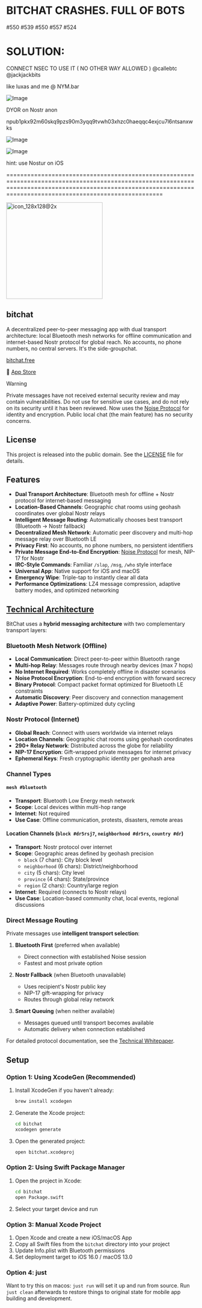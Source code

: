 
# BITCHAT CRASHES. FULL OF BOTS

#550 
#539 
#550 
#557 
#524 

# SOLUTION: 

CONNECT NSEC TO USE IT
( NO OTHER WAY ALLOWED )
@callebtc @jackjackbits 

like luxas and me @ NYM.bar

![Image](https://github.com/user-attachments/assets/810944d3-234b-4627-9e96-12b1123caf80)

DYOR on Nostr anon

npub1pkx92m60skq9pzs90m3yqq9tvwh03xhzc0haeqqc4exjcu7l6ntsanxwks

![Image](https://github.com/user-attachments/assets/202fbed0-1dce-4856-8c94-0bfe210e8d08)

![Image](https://github.com/user-attachments/assets/6ef0bd67-1284-40ef-81c4-5989bc302d25)


hint: use Nostur on iOS


===============================================================================================================================================================================================================


<img width="256" height="256" alt="icon_128x128@2x" src="https://github.com/user-attachments/assets/90133f83-b4f6-41c6-aab9-25d0859d2a47" />

## bitchat

A decentralized peer-to-peer messaging app with dual transport architecture: local Bluetooth mesh networks for offline communication and internet-based Nostr protocol for global reach. No accounts, no phone numbers, no central servers. It's the side-groupchat.

[bitchat.free](http://bitchat.free)

📲 [App Store](https://apps.apple.com/us/app/bitchat-mesh/id6748219622)

> [!WARNING]
> Private messages have not received external security review and may contain vulnerabilities. Do not use for sensitive use cases, and do not rely on its security until it has been reviewed. Now uses the [Noise Protocol](http://www.noiseprotocol.org) for identity and encryption. Public local chat (the main feature) has no security concerns.

## License

This project is released into the public domain. See the [LICENSE](LICENSE) file for details.

## Features

- **Dual Transport Architecture**: Bluetooth mesh for offline + Nostr protocol for internet-based messaging
- **Location-Based Channels**: Geographic chat rooms using geohash coordinates over global Nostr relays
- **Intelligent Message Routing**: Automatically chooses best transport (Bluetooth → Nostr fallback)
- **Decentralized Mesh Network**: Automatic peer discovery and multi-hop message relay over Bluetooth LE
- **Privacy First**: No accounts, no phone numbers, no persistent identifiers
- **Private Message End-to-End Encryption**: [Noise Protocol](http://noiseprotocol.org) for mesh, NIP-17 for Nostr
- **IRC-Style Commands**: Familiar `/slap`, `/msg`, `/who` style interface
- **Universal App**: Native support for iOS and macOS
- **Emergency Wipe**: Triple-tap to instantly clear all data
- **Performance Optimizations**: LZ4 message compression, adaptive battery modes, and optimized networking

## [Technical Architecture](https://deepwiki.com/permissionlesstech/bitchat)

BitChat uses a **hybrid messaging architecture** with two complementary transport layers:

### Bluetooth Mesh Network (Offline)

- **Local Communication**: Direct peer-to-peer within Bluetooth range
- **Multi-hop Relay**: Messages route through nearby devices (max 7 hops)
- **No Internet Required**: Works completely offline in disaster scenarios
- **Noise Protocol Encryption**: End-to-end encryption with forward secrecy
- **Binary Protocol**: Compact packet format optimized for Bluetooth LE constraints
- **Automatic Discovery**: Peer discovery and connection management
- **Adaptive Power**: Battery-optimized duty cycling

### Nostr Protocol (Internet)

- **Global Reach**: Connect with users worldwide via internet relays
- **Location Channels**: Geographic chat rooms using geohash coordinates
- **290+ Relay Network**: Distributed across the globe for reliability
- **NIP-17 Encryption**: Gift-wrapped private messages for internet privacy
- **Ephemeral Keys**: Fresh cryptographic identity per geohash area

### Channel Types

#### `mesh #bluetooth`

- **Transport**: Bluetooth Low Energy mesh network
- **Scope**: Local devices within multi-hop range
- **Internet**: Not required
- **Use Case**: Offline communication, protests, disasters, remote areas

#### Location Channels (`block #dr5rsj7`, `neighborhood #dr5rs`, `country #dr`)

- **Transport**: Nostr protocol over internet
- **Scope**: Geographic areas defined by geohash precision
  - `block` (7 chars): City block level
  - `neighborhood` (6 chars): District/neighborhood
  - `city` (5 chars): City level
  - `province` (4 chars): State/province
  - `region` (2 chars): Country/large region
- **Internet**: Required (connects to Nostr relays)
- **Use Case**: Location-based community chat, local events, regional discussions

### Direct Message Routing

Private messages use **intelligent transport selection**:

1. **Bluetooth First** (preferred when available)

   - Direct connection with established Noise session
   - Fastest and most private option

2. **Nostr Fallback** (when Bluetooth unavailable)

   - Uses recipient's Nostr public key
   - NIP-17 gift-wrapping for privacy
   - Routes through global relay network

3. **Smart Queuing** (when neither available)
   - Messages queued until transport becomes available
   - Automatic delivery when connection established

For detailed protocol documentation, see the [Technical Whitepaper](WHITEPAPER.md).

## Setup

### Option 1: Using XcodeGen (Recommended)

1. Install XcodeGen if you haven't already:

   ```bash
   brew install xcodegen
   ```

2. Generate the Xcode project:

   ```bash
   cd bitchat
   xcodegen generate
   ```

3. Open the generated project:
   ```bash
   open bitchat.xcodeproj
   ```

### Option 2: Using Swift Package Manager

1. Open the project in Xcode:

   ```bash
   cd bitchat
   open Package.swift
   ```

2. Select your target device and run

### Option 3: Manual Xcode Project

1. Open Xcode and create a new iOS/macOS App
2. Copy all Swift files from the `bitchat` directory into your project
3. Update Info.plist with Bluetooth permissions
4. Set deployment target to iOS 16.0 / macOS 13.0

### Option 4: just

Want to try this on macos: `just run` will set it up and run from source.
Run `just clean` afterwards to restore things to original state for mobile app building and development.
